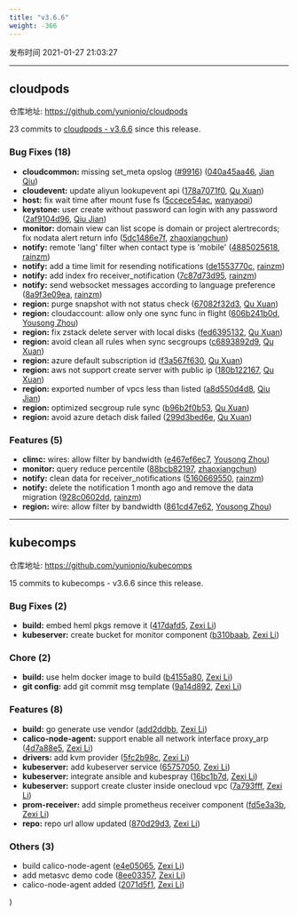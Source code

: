 ```yaml
---
title: "v3.6.6"
weight: -366
---
```


发布时间 2021-01-27 21:03:27

-----

## cloudpods

仓库地址: https://github.com/yunionio/cloudpods

23 commits to [cloudpods - v3.6.6] since this release.

### Bug Fixes (18)
- **cloudcommon:** missing set_meta opslog ([#9916](https://github.com/yunionio/cloudpods/issues/9916)) ([040a45aa46](https://github.com/yunionio/cloudpods/commit/040a45aa464b2815d8b037957d50aa7d06c34b72), [Jian Qiu](mailto:swordqiu@gmail.com))
- **cloudevent:** update aliyun lookupevent api ([178a7071f0](https://github.com/yunionio/cloudpods/commit/178a7071f03b663d6ea68433103f019c87a89caf), [Qu Xuan](mailto:quxuan@yunionyun.com))
- **host:** fix wait time after mount fuse fs ([5ccece54ac](https://github.com/yunionio/cloudpods/commit/5ccece54acf07873c69d4082e12395d4ca731333), [wanyaoqi](mailto:wanyaoqi@yunionyun.com))
- **keystone:** user create without password can login with any password ([2af9104d96](https://github.com/yunionio/cloudpods/commit/2af9104d962099b26ec0fb641598998e9f2e296b), [Qiu Jian](mailto:qiujian@yunionyun.com))
- **monitor:** domain view can list scope is domain or project alertrecords; fix nodata alert return info ([5dc1486e7f](https://github.com/yunionio/cloudpods/commit/5dc1486e7f91e8ab31fc0c8fcc8269cb87ec8cab), [zhaoxiangchun](mailto:1422928955@qq.com))
- **notify:** remote 'lang' filter when contact type is 'mobile' ([4885025618](https://github.com/yunionio/cloudpods/commit/48850256188ee860f76d8051d1e951ce73a25f9c), [rainzm](mailto:mjoycarry@gmail.com))
- **notify:** add a time limit for resending notifications ([de1553770c](https://github.com/yunionio/cloudpods/commit/de1553770ce80a652fc5083daae6fab5fef2f069), [rainzm](mailto:mjoycarry@gmail.com))
- **notify:** add index fro receiver_notification ([7c87d73d95](https://github.com/yunionio/cloudpods/commit/7c87d73d95cb43d720a3d8ef482b0b7f76be3714), [rainzm](mailto:mjoycarry@gmail.com))
- **notify:** send websocket messages according to language preference ([8a9f3e09ea](https://github.com/yunionio/cloudpods/commit/8a9f3e09eaf83350536092cd93c32c14927891c7), [rainzm](mailto:mjoycarry@gmail.com))
- **region:** purge snapshot with not status check ([67082f32d3](https://github.com/yunionio/cloudpods/commit/67082f32d3936bb142220b39d82a74db4adeb229), [Qu Xuan](mailto:quxuan@yunionyun.com))
- **region:** cloudaccount: allow only one sync func in flight ([606b241b0d](https://github.com/yunionio/cloudpods/commit/606b241b0d7736f7e5ca9d571c492075a4f6d701), [Yousong Zhou](mailto:zhouyousong@yunionyun.com))
- **region:** fix zstack delete server with local disks ([fed6395132](https://github.com/yunionio/cloudpods/commit/fed6395132768a64b1cf3d81551707e1922bfce9), [Qu Xuan](mailto:quxuan@yunionyun.com))
- **region:** avoid clean all rules when sync secgroups ([c6893892d9](https://github.com/yunionio/cloudpods/commit/c6893892d9033b0024ed3d411e6191288d4fe3e7), [Qu Xuan](mailto:quxuan@yunionyun.com))
- **region:** azure default subscription id ([f3a567f630](https://github.com/yunionio/cloudpods/commit/f3a567f63019c71fcb7cedc7afe7d8e044eea4c4), [Qu Xuan](mailto:quxuan@yunionyun.com))
- **region:** aws not support create server with public ip ([180b122167](https://github.com/yunionio/cloudpods/commit/180b122167e26394e1185e8b90b0b520325ffcc6), [Qu Xuan](mailto:quxuan@yunionyun.com))
- **region:** exported number of vpcs less than listed ([a8d550d4d8](https://github.com/yunionio/cloudpods/commit/a8d550d4d842a2d5e204bfe1fcb99a52f4337e9e), [Qiu Jian](mailto:qiujian@yunionyun.com))
- **region:** optimized secgroup rule sync ([b96b2f0b53](https://github.com/yunionio/cloudpods/commit/b96b2f0b53cb583915ec89cd443d3b4f637b9bce), [Qu Xuan](mailto:quxuan@yunionyun.com))
- **region:** avoid azure detach disk failed ([299d3bed6e](https://github.com/yunionio/cloudpods/commit/299d3bed6ebc06871b16eab81ba7bb70718c2aef), [Qu Xuan](mailto:quxuan@yunionyun.com))

### Features (5)
- **climc:** wires: allow filter by bandwidth ([e467ef6ec7](https://github.com/yunionio/cloudpods/commit/e467ef6ec72219da610585dc1bc1b1e54313023c), [Yousong Zhou](mailto:zhouyousong@yunionyun.com))
- **monitor:** query reduce percentile ([88bcb82197](https://github.com/yunionio/cloudpods/commit/88bcb8219716c198b6a1721943e9eceec45e8033), [zhaoxiangchun](mailto:1422928955@qq.com))
- **notify:** clean data for receiver_notifications ([5160669550](https://github.com/yunionio/cloudpods/commit/51606695509e2d717cdd19db46df9e5edbf67529), [rainzm](mailto:mjoycarry@gmail.com))
- **notify:** delete the notification 1 month ago and remove the data migration ([928c0602dd](https://github.com/yunionio/cloudpods/commit/928c0602dd7a99291186f5cfe817ff894257e463), [rainzm](mailto:mjoycarry@gmail.com))
- **region:** wire: allow filter by bandwidth ([861cd47e62](https://github.com/yunionio/cloudpods/commit/861cd47e62e6caae4de16f94cd5e207c88fa8fc9), [Yousong Zhou](mailto:zhouyousong@yunionyun.com))

[cloudpods - v3.6.6]: https://github.com/yunionio/cloudpods/compare/v3.6.5...v3.6.6
-----

## kubecomps

仓库地址: https://github.com/yunionio/kubecomps

15 commits to kubecomps - v3.6.6 since this release.

### Bug Fixes (2)
- **build:** embed heml pkgs remove it ([417dafd5](https://github.com/yunionio/kubecomps/commit/417dafd51d2dff3bb2960bbc42757adf00d48176), [Zexi Li](mailto:zexi.li@qq.com))
- **kubeserver:** create bucket for monitor component ([b310baab](https://github.com/yunionio/kubecomps/commit/b310baabd2ac106210b7f1cae3982e672df1c82c), [Zexi Li](mailto:zexi.li@qq.com))

### Chore (2)
- **build:** use helm docker image to build ([b4155a80](https://github.com/yunionio/kubecomps/commit/b4155a800f4c48a61197f3a427cc2c7fa56fb07a), [Zexi Li](mailto:zexi.li@qq.com))
- **git config:** add git commit msg template ([9a14d892](https://github.com/yunionio/kubecomps/commit/9a14d892a62be6c984a8592e8ceb98b6108acfff), [Zexi Li](mailto:zexi.li@qq.com))

### Features (8)
- **build:** go generate use vendor ([add2ddbb](https://github.com/yunionio/kubecomps/commit/add2ddbb14a77e5a2e086466ba45ea0bb8958c8a), [Zexi Li](mailto:zexi.li@qq.com))
- **calico-node-agent:** support enable all network interface proxy_arp ([4d7a88e5](https://github.com/yunionio/kubecomps/commit/4d7a88e59b25639f9cffe5dafdcea40b76577a4d), [Zexi Li](mailto:zexi.li@qq.com))
- **drivers:** add kvm provider ([5fc2b98c](https://github.com/yunionio/kubecomps/commit/5fc2b98c222c51cce5dc13426e9d079e54d9ed0e), [Zexi Li](mailto:zexi.li@qq.com))
- **kubeserver:** add kubeserver service ([65757050](https://github.com/yunionio/kubecomps/commit/657570500cc171510a799653edd6effe3b5adc54), [Zexi Li](mailto:zexi.li@qq.com))
- **kubeserver:** integrate ansible and kubespray ([16bc1b7d](https://github.com/yunionio/kubecomps/commit/16bc1b7d638279ca2f3b5ac42a08ac2531f10507), [Zexi Li](mailto:zexi.li@qq.com))
- **kubeserver:** support create cluster inside onecloud vpc ([7a793fff](https://github.com/yunionio/kubecomps/commit/7a793fffbf4c796733a89180e3609363bd6c361e), [Zexi Li](mailto:zexi.li@qq.com))
- **prom-receiver:** add simple prometheus receiver component ([fd5e3a3b](https://github.com/yunionio/kubecomps/commit/fd5e3a3b670b06932818efba887e1c3290923171), [Zexi Li](mailto:zexi.li@qq.com))
- **repo:** repo url allow updated ([870d29d3](https://github.com/yunionio/kubecomps/commit/870d29d3fdbf6e9b1223b76e4b8758a18cd98369), [Zexi Li](mailto:zexi.li@qq.com))

### Others (3)
- build calico-node-agent ([e4e05065](https://github.com/yunionio/kubecomps/commit/e4e0506512b154e8f94dfc61619cd439590a60e8), [Zexi Li](mailto:zexi.li@qq.com))
- add metasvc demo code ([8ee03357](https://github.com/yunionio/kubecomps/commit/8ee033573f34feaf3e292ee267ae7a81eb3e79c6), [Zexi Li](mailto:zexi.li@qq.com))
- calico-node-agent added ([2071d5f1](https://github.com/yunionio/kubecomps/commit/2071d5f1ef1ab9ab9ff04a025ba5c8806b854467), [Zexi Li](mailto:zexi.li@qq.com))

)

